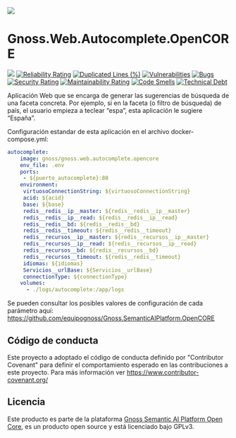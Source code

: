 ![](https://content.gnoss.ws/imagenes/proyectos/personalizacion/7e72bf14-28b9-4beb-82f8-e32a3b49d9d3/cms/logognossazulprincipal.png)

# Gnoss.Web.Autocomplete.OpenCORE

![](https://github.com/equipognoss/Gnoss.Web.Autocomplete.OpenCORE/workflows/BuildAutocomplete/badge.svg)
[![Reliability Rating](https://sonarcloud.io/api/project_badges/measure?project=equipognoss_Gnoss.Web.Autocomplete.OpenCORE&metric=reliability_rating)](https://sonarcloud.io/summary/new_code?id=equipognoss_Gnoss.Web.Autocomplete.OpenCORE)
[![Duplicated Lines (%)](https://sonarcloud.io/api/project_badges/measure?project=equipognoss_Gnoss.Web.Autocomplete.OpenCORE&metric=duplicated_lines_density)](https://sonarcloud.io/summary/new_code?id=equipognoss_Gnoss.Web.Autocomplete.OpenCORE)
[![Vulnerabilities](https://sonarcloud.io/api/project_badges/measure?project=equipognoss_Gnoss.Web.Autocomplete.OpenCORE&metric=vulnerabilities)](https://sonarcloud.io/summary/new_code?id=equipognoss_Gnoss.Web.Autocomplete.OpenCORE)
[![Bugs](https://sonarcloud.io/api/project_badges/measure?project=equipognoss_Gnoss.Web.Autocomplete.OpenCORE&metric=bugs)](https://sonarcloud.io/summary/new_code?id=equipognoss_Gnoss.Web.Autocomplete.OpenCORE)
[![Security Rating](https://sonarcloud.io/api/project_badges/measure?project=equipognoss_Gnoss.Web.Autocomplete.OpenCORE&metric=security_rating)](https://sonarcloud.io/summary/new_code?id=equipognoss_Gnoss.Web.Autocomplete.OpenCORE)
[![Maintainability Rating](https://sonarcloud.io/api/project_badges/measure?project=equipognoss_Gnoss.Web.Autocomplete.OpenCORE&metric=sqale_rating)](https://sonarcloud.io/summary/new_code?id=equipognoss_Gnoss.Web.Autocomplete.OpenCORE)
[![Code Smells](https://sonarcloud.io/api/project_badges/measure?project=equipognoss_Gnoss.Web.Autocomplete.OpenCORE&metric=code_smells)](https://sonarcloud.io/summary/new_code?id=equipognoss_Gnoss.Web.Autocomplete.OpenCORE)
[![Technical Debt](https://sonarcloud.io/api/project_badges/measure?project=equipognoss_Gnoss.Web.Autocomplete.OpenCORE&metric=sqale_index)](https://sonarcloud.io/summary/new_code?id=equipognoss_Gnoss.Web.Autocomplete.OpenCORE)

Aplicación Web que se encarga de generar las sugerencias de búsqueda de una faceta concreta. Por ejemplo, si en la faceta (o filtro de búsqueda) de país, el usuario empieza a teclear “espa”, esta aplicación le sugiere “España”.

Configuración estandar de esta aplicación en el archivo docker-compose.yml: 

```yml
autocomplete:
    image: gnoss/gnoss.web.autocomplete.opencore
    env_file: .env
    ports:
     - ${puerto_autocomplete}:80
    environment:
     virtuosoConnectionString: ${virtuosoConnectionString}
     acid: ${acid}
     base: ${base}
     redis__redis__ip__master: ${redis__redis__ip__master}
     redis__redis__ip__read: ${redis__redis__ip__read}
     redis__redis__bd: ${redis__redis__bd}
     redis__redis__timeout: ${redis__redis__timeout}
     redis__recursos__ip__master: ${redis__recursos__ip__master}
     redis__recursos__ip__read: ${redis__recursos__ip__read}
     redis__recursos__bd: ${redis__recursos__bd}
     redis__recursos__timeout: ${redis__redis__timeout}
     idiomas: ${idiomas}
     Servicios__urlBase: ${Servicios__urlBase}
     connectionType: ${connectionType}
    volumes:
      - ./logs/autocomplete:/app/logs
```

Se pueden consultar los posibles valores de configuración de cada parámetro aquí: https://github.com/equipognoss/Gnoss.SemanticAIPlatform.OpenCORE

## Código de conducta
Este proyecto a adoptado el código de conducta definido por "Contributor Covenant" para definir el comportamiento esperado en las contribuciones a este proyecto. Para más información ver https://www.contributor-covenant.org/

## Licencia
Este producto es parte de la plataforma [Gnoss Semantic AI Platform Open Core](https://github.com/equipognoss/Gnoss.SemanticAIPlatform.OpenCORE), es un producto open source y está licenciado bajo GPLv3.
